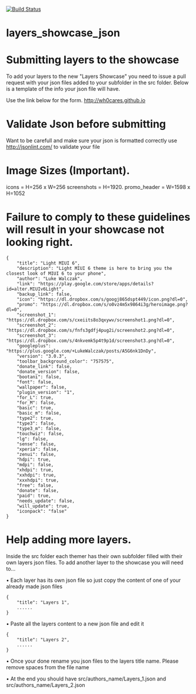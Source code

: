 [![Build Status](https://travis-ci.org/BitSyko/layers_showcase_json.svg?branch=master)](https://travis-ci.org/BitSyko/layers_showcase_json)
# layers_showcase_json
Submitting layers to the showcase
==================================

To add your layers to the new "Layers Showcase" you need to issue a pull request with your json files added to your subfolder in the src folder. Below is a template of the info your json file will have.

Use the link below for the form. http://wh0cares.github.io

Validate Json before submitting
==================================
Want to be carefull and make sure your json is formatted correctly use http://jsonlint.com/ to validate your file

Image Sizes (Important).
=========================
icons = H=256 x W=256
screenshots = H=1920.
promo_header = W=1598 x H=1052

Failure to comply to these guidelines will result in your showcase not looking right.
======================================================================================

    {
        "title": "Light MIUI 6",
        "description": "Light MIUI 6 theme is here to bring you the closest look of MIUI 6 to your phone",
        "author": "Luke Walczak",
        "link": "https://play.google.com/store/apps/details?id=alter.MIUIv6Light",
        "backup_link": false,
        "icon": "https://dl.dropbox.com/s/googj865dspt449/icon.png?dl=0",
        "promo": "https://dl.dropbox.com/s/o0vz4m5x9864i3g/heroimage.png?dl=0",
        "screenshot_1": "https://dl.dropbox.com/s/cxeiits8o3qxywv/screenshot1.png?dl=0",
        "screenshot_2": "https://dl.dropbox.com/s/fnfs3gdfj4pug2i/screenshot2.png?dl=0",
        "screenshot_3": "https://dl.dropbox.com/s/4nkvemk5p4t9p1d/screenshot3.png?dl=0",
        "googleplus": "https://plus.google.com/+LukeWalczak/posts/A5G6nk1DnDy",
        "version": "3.0.3",
        "toolbar_background_color": "757575",
        "donate_link": false,
        "donate_version": false,
        "bootani": false,
        "font": false,
        "wallpaper": false,
        "plugin_version": "1",
        "for_L": true,
        "for_M": false,
        "basic": true,
        "basic_m": false,
        "type2": true,
        "type3": false,
        "type3_m": false,
        "touchwiz": false,
        "lg": false,
        "sense": false,
        "xperia": false,
        "zenui": false,
        "hdpi": true,
        "mdpi": false,
        "xhdpi": true,
        "xxhdpi": true,
        "xxxhdpi": true,
        "free": false,
        "donate": false,
        "paid": true,
        "needs_update": false,
        "will_update": true,
        "iconpack": "false"
    }
        
Help adding more layers.
======================================================================================
Inside the src folder each themer has their own subfolder filled with their own layers json files. To add another layer to the showcase you will need to...

• Each layer has its own json file so just copy the content of one of your already made json files
        
    {
        "title": "Layers 1",
        ......
    }

•  Paste all the layers content to a new json file and edit it
    
    {
        "title": "Layers 2",
        ......
    }
    
•  Once your done rename you json files to the layers title name. Please remove spaces from the file name

•  At the end you should have src/authors_name/Layers_1.json and src/authors_name/Layers_2.json
